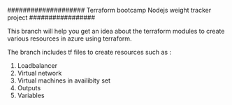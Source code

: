 #################### Terraform bootcamp Nodejs weight tracker project #################

This branch will help you get an idea about the terraform modules to create various resources in azure using terraform.

The branch includes tf files to create resources such as :

1. Loadbalancer
2. Virtual network
3. Virtual machines in availibity set
4. Outputs
5. Variables


